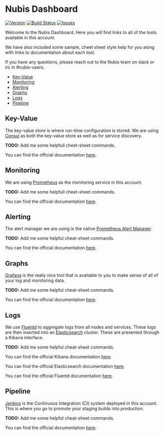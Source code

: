 

# Nubis Dashboard

[![Version](https://img.shields.io/github/release/nubisproject/nubis-base.svg?maxAge=2592000)](https://github.com/nubisproject/nubis-base/releases)
[![Build Status](https://img.shields.io/travis/nubisproject/nubis-base/master.svg?maxAge=2592000)](https://travis-ci.org/nubisproject/nubis-base)
[![Issues](https://img.shields.io/github/issues/nubisproject/nubis-base.svg?maxAge=2592000)](https://github.com/nubisproject/nubis-base/issues)

Welcome to the Nubis Dashboard. Here you will find links to all of the tools
available in this account.

We have also included some sample, cheet sheet style help for you along with
links to documentation about each tool.

If you have any questions, please reach out to the Nubis team on slack or irc
in #nubis-users.

* [Key-Value](#key-value)
* [Monitoring](#monitoring)
* [Alerting](#alerting)
* [Graphs](#graphs)
* [Logs](#logs)
* [Pipeline](#pipeline)

## Key-Value

The key-value store is where run-time configuration is stored. We are using
[Consul](https://www.consul.io/) as both the key-value store as well as for
service discovery.

**TODO:** Add me some helpfull cheet-sheet commands.

You can find the official documentation [here](https://www.consul.io/docs/index.html).

## Monitoring

We are using [Prometheus](https://prometheus.io/) as the monitoring service in
this account.

**TODO:** Add me some helpfull cheet-sheet commands.

You can find the official documentation [here](https://prometheus.io/docs/introduction/overview/).

## Alerting

The alert manager we are using is the native [Prometheus Alert Manager](https://prometheus.io/docs/alerting/alertmanager/).

**TODO:** Add me some helpful cheat-sheet commands.

You can find the official documentation [here](https://prometheus.io/docs/alerting/alertmanager/).

## Graphs

[Grafana](https://prometheus.io/docs/visualization/grafana/) is the really nice
tool that is available to you to make sense of all of your log and monitoring
data.

**TODO:** Add me some helpful cheat-sheet commands.

You can find the official documentation [here](https://prometheus.io/docs/visualization/grafana/).

## Logs

We use [Fluentd](http://www.fluentd.org/) to aggregate logs from all nodes and
services. These logs are then inserted into an [Elasticsearch](https://www.elastic.co/)
cluster. These are presented through a Kibana interface.

**TODO:** Add me some helpful cheat-sheet commands.

You can find the official Kibana documentation [here](https://www.elastic.co/guide/en/kibana/current/index.html).

You can find the official Elasticsearch documentation [here](https://www.elastic.co/guide/index.html).

You can find the official Fluentd documentation [here](http://docs.fluentd.org/v0.12/articles/quickstart).

## Pipeline

[Jenkins](https://jenkins.io/) is the Continuous Integration (CI) system
deployed in this account. This is where you go to promote your staging builds
into production.

**TODO:** Add me some helpful cheat-sheet commands.

You can find the official documentation [here](https://jenkins.io/doc/).
